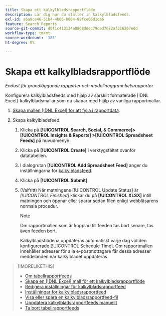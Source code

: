 ```yaml
---
title: Skapa ett kalkylbladsrapportflöde
description: Lär dig hur du ställer in kalkylbladsfeeds.
exl-id: a6a9ce46-51b4-4b06-b004-89fce06d1da6
feature: Search Reports
source-git-commit: d0f1c413134a0868ddec79ded7672af316267edd
workflow-type: tm+mt
source-wordcount: '185'
ht-degree: 0%

---
```


# Skapa ett kalkylbladsrapportflöde

*Endast för grundläggande rapporter och modellnoggrannhetsrapporter*

Konfigurera kalkylbladsfeeds med hjälp av särskilt formaterade [!DNL Excel]-kalkylbladsmallar som du skapar med hjälp av vanliga rapportmallar.

1. [Skapa mallen  [!DNL Excel] för att fylla i rapportdata](spreadsheet-feed-create-excel-template.md).

2. Skapa kalkylbladsfeed:

   1. Klicka på **[!UICONTROL Search, Social, & Commerce]> [!UICONTROL Insights & Reports] >[!UICONTROL Spreadsheet Feeds]** på huvudmenyn.

   1. Klicka på **[!UICONTROL Create]** i verktygsfältet ovanför datatabellen.

   1. I dialogrutan **[!UICONTROL Add Spreadsheet Feed]** anger du inställningarna för [kalkylbladsfeed](spreadsheet-feed-settings.md).

   1. Klicka på **[!UICONTROL Submit]**.

   1. (Valfritt) När matningens [!UICONTROL Update Status] är *[!UICONTROL Finished]* klickar du på **[!UICONTROL XLSX]** intill matningen och öppnar eller sparar sedan filen enligt webbläsarens normala procedur.

      >[!NOTE]
      >
      >Om rapportmallen som är kopplad till feeden tas bort senare, tas även feeden bort.

      Kalkylbladsflödena uppdateras automatiskt varje dag vid den konfigurerade [!UICONTROL Schedule Time]. Om rapportmallen innehåller adresser för alla e-postmottagare får dessa adresser meddelanden när kalkylbladet uppdateras.

>[!MORELIKETHIS]
>
>* [Om tabellrapportfeeds](spreadsheet-feed-about.md)
>* [Skapa en [!DNL Excel] mall för ett kalkylbladsrapportflöde](spreadsheet-feed-create-excel-template.md)
>* [Redigera inställningar för kalkylbladsrapportfeed](spreadsheet-feed-edit.md)
>* [Inställningar för kalkylbladsrapportfeed](spreadsheet-feed-settings.md)
>* [Visa eller spara en kalkylbladsrapportfeed-fil](spreadsheet-feed-view-or-save.md)
>* [Uppdatera kalkylbladsrapportfeeds manuellt](spreadsheet-feed-refresh.md)
>* [Ta bort tabellrapportfeeds](spreadsheet-feed-delete.md)
